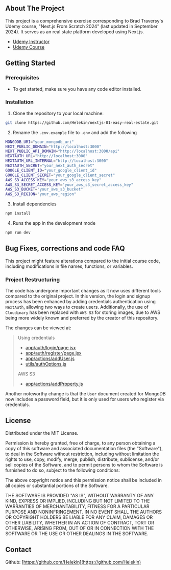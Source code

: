 ## About The Project

This project is a comprehensive exercise corresponding to Brad Traversy's Udemy course, "Next.js From Scratch 2024" (last updated in September 2024). It serves as an real state platform developed using Next.js.

- [Udemy Instructor](https://www.udemy.com/user/brad-traversy/)
- [Udemy Course](https://www.udemy.com/course/nextjs-from-scratch/)

## Getting Started

### Prerequisites

- To get started, make sure you have any code editor installed.

### Installation

1. Clone the repository to your local machine:

```sh
git clone https://github.com/Helekin/nextjs-01-easy-real-estate.git
```

2. Rename the `.env.example` file to `.env` and add the following

```sh
MONGODB_URI="your_mongodb_uri"
NEXT_PUBLIC_DOMAIN="http://localhost:3000"
NEXT_PUBLIC_API_DOMAIN="http://localhost:3000/api"
NEXTAUTH_URL="http://localhost:3000"
NEXTAUTH_URL_INTERNAL="http://localhost:3000"
NEXTAUTH_SECRET="your_next_auth_secret"
GOOGLE_CLIENT_ID="your_google_client_id"
GOOGLE_CLIENT_SECRET="your_google_client_secret"
AWS_S3_ACCESS_KEY="your_aws_s3_access_key"
AWS_S3_SECRET_ACCESS_KEY="your_aws_s3_secret_access_key"
AWS_S3_BUCKET="your_aws_s3_bucket"
AWS_S3_REGION="your_aws_region"
```

3. Install dependencies

```sh
npm install
```

4. Runs the app in the development mode

```sh
npm run dev
```

## Bug Fixes, corrections and code FAQ

This project might feature alterations compared to the initial course code, including modifications in file names, functions, or variables.

### Project Restructuring

The code has undergone important changes as it now uses different tools compared to the original project. In this version, the login and signup process has been enhanced by adding credentials authentication using `NextAuth`, allowing two ways to create users. Additionally, the use of `Cloudinary` has been replaced with `AWS S3` for storing images, due to AWS being more widely known and preferred by the creator of this repository.

The changes can be viewed at:

> Using credentials
>
> - [app/auth/login/page.jsx](https://github.com/Helekin/nextjs-01-easy-real-estate/tree/main/app/auth/login/page.jsx)
> - [app/auth/register/page.jsx](https://github.com/Helekin/nextjs-01-easy-real-estate/tree/main/app/auth/register/page.jsx)
> - [app/actions/addUser.js](https://github.com/Helekin/nextjs-01-easy-real-estate/tree/main/app/actions/addUser.js)
> - [utils/authOptions.js](https://github.com/Helekin/nextjs-01-easy-real-estate/tree/main/utils/authOptions.js)
>
> AWS S3
>
> - [app/actions/addProperty.js](https://github.com/Helekin/nextjs-01-easy-real-estate/tree/main/app/actions/addProperty.js)

Another noteworthy change is that the `User` document created for MongoDB now includes a password field, but it is only used for users who register via credentials.

## License

Distributed under the MIT License.

Permission is hereby granted, free of charge, to any person obtaining a copy of this software and associated documentation files (the "Software"), to deal in the Software without restriction, including without limitation the rights to use, copy, modify, merge, publish, distribute, sublicense, and/or sell copies of the Software, and to permit persons to whom the Software is furnished to do so, subject to the following conditions:

The above copyright notice and this permission notice shall be included in all copies or substantial portions of the Software.

THE SOFTWARE IS PROVIDED "AS IS", WITHOUT WARRANTY OF ANY KIND, EXPRESS OR IMPLIED, INCLUDING BUT NOT LIMITED TO THE WARRANTIES OF MERCHANTABILITY, FITNESS FOR A PARTICULAR PURPOSE AND NONINFRINGEMENT. IN NO EVENT SHALL THE AUTHORS OR COPYRIGHT HOLDERS BE LIABLE FOR ANY CLAIM, DAMAGES OR OTHER LIABILITY, WHETHER IN AN ACTION OF CONTRACT, TORT OR OTHERWISE, ARISING FROM, OUT OF OR IN CONNECTION WITH THE SOFTWARE OR THE USE OR OTHER DEALINGS IN THE SOFTWARE.

## Contact

Github: [https://github.com/Helekin](https://github.com/Helekin)
